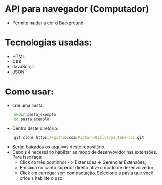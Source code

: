 # API para navegador (Computador)
- Permite mudar a cor d Background

# Tecnologias usadas:

- HTML
- CSS
- JavaScript
- JSON

# Como usar:
- crie uma pasta:

```cmd
    mkdir pasta_exemplo
    cd pasta_exemplo
```
- Dentro deste diretório:
```cmd
    git clone https://github.com/Victor-HCSilva/youtube-api.git
```
- Serão baixados os arquivos deste repositório.
- Depois é necessário habilitar as modo de desenvovldor nas extensões. Para isso faça:
    - Click no três pontinhos - > Extensões -> Gerenciar Extensões;
    - Em cima no canto superior direito ative o modo de desenvolvedor;
    - Click em carregar sem compactação. Selecione a pasta que você criou e habilite o uso.



